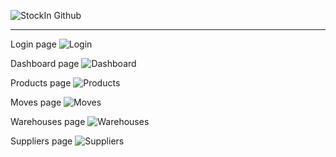 ![StockIn Github](https://github.com/user-attachments/assets/2b0ec6c5-3e5d-4124-b59d-fbb0e2e5fbf4)

---
Login page
![Login](https://github.com/user-attachments/assets/34bdba52-4dbe-4a9b-ab4b-7d87eeb60c97)

Dashboard page
![Dashboard](https://github.com/user-attachments/assets/f0d5ac21-7658-4d1d-b92a-8c5380403f38)

Products page
![Products](https://github.com/user-attachments/assets/2139c785-97a1-4ed8-bb01-186f6e1dc5ff)

Moves page
![Moves](https://github.com/user-attachments/assets/6dcaf72c-85c5-4def-a606-3960797d4e70)

Warehouses page
![Warehouses](https://github.com/user-attachments/assets/2e5c2431-b28e-4033-b5b0-2894b7627593)

Suppliers page
![Suppliers](https://github.com/user-attachments/assets/e73b6652-d78e-4302-b77a-fdc44ad048d0)



